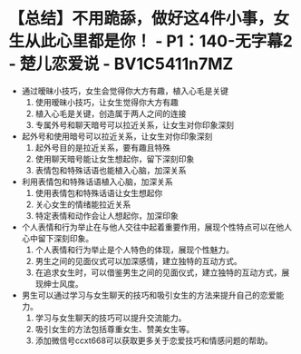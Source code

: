 # 【总结】不用跪舔，做好这4件小事，女生从此心里都是你！ - P1：140-无字幕2 - 楚儿恋爱说 - BV1C5411n7MZ

-   通过暧昧小技巧，女生会觉得你大方有趣，植入心毛是关键
    1.  使用暧昧小技巧，让女生觉得你大方有趣
    2.  植入心毛是关键，创造属于两人之间的连接
    3.  专属外号和聊天暗号可以拉近关系，让女生对你印象深刻
-   起外号和使用暗号可以拉近关系，让女生对你印象深刻
    1.  起外号目的是拉近关系，要有趣且特殊
    2.  使用聊天暗号能让女生想起你，留下深刻印象
    3.  表情包和特殊话语也能植入心脑，加深关系
-   利用表情包和特殊话语植入心脑，加深关系
    1.  使用表情包和特殊话语让女生想起你
    2.  关心女生的情绪能拉近关系
    3.  特定表情和动作会让人想起你，加深印象
-   个人表情和行为举止在与他人交往中起着重要作用，展现个性特点可以在他人心中留下深刻印象。
    1.  个人表情和行为举止是个人特色的体现，展现个性魅力。
    2.  男生之间的见面仪式可以加深感情，建立独特的互动方式。
    3.  在追求女生时，可以借鉴男生之间的见面仪式，建立独特的互动方式，展现绅士风度。
-   男生可以通过学习与女生聊天的技巧和吸引女生的方法来提升自己的恋爱能力。
    1.  学习与女生聊天的技巧可以提升交流能力。
    2.  吸引女生的方法包括尊重女生、赞美女生等。
    3.  添加微信号ccxt668可以获取更多关于恋爱技巧和情感问题的帮助。